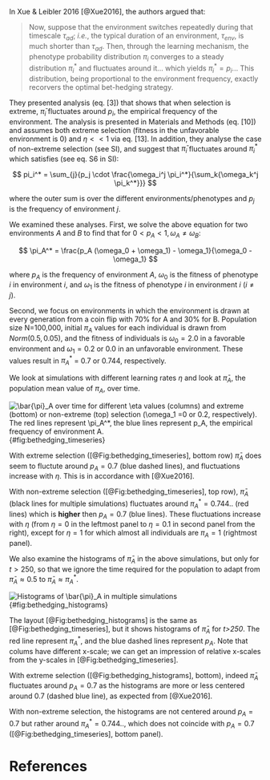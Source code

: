 In  Xue & Leibler 2016 [@Xue2016], the authors argued that:

> Now, suppose that the environment switches repeatedly during
> that timescale $\tau_{ad}$; _i.e._, the typical duration of an environment, $\tau_{env}$, is much shorter than $\tau_{ad}$. Then, through the learning mechanism, the phenotype probability distribution $\pi_i$ converges to a steady distribution $\pi_i^*$ and fluctuates around it... which yields $\pi_i^*=p_i$... This distribution, being proportional to the environment frequency, exactly recorvers the optimal bet-hedging strategy.

They presented analysis (eq. [3]) that shows that when selection is extreme, $\bar{\pi}_i$ fluctuates around $p_i$, the empirical frequency of the environment. The analysis is presented in Materials and Methods (eq. [10]) and assumes both extreme selection (fitness in the unfavorable environment is 0) and $\eta << 1$ via eq. [13]. 
In addition, they analyse the case of non-extreme selection (see SI), and suggest that $\bar{\pi}_i$ fluctuates around $\pi_i^*$ which satisfies (see eq. S6 in SI):

$$
pi_i^* = \sum_{j}{p_j \cdot \frac{\omega_i^j \pi_i^*}{\sum_k{\omega_k^j \pi_k^*}}}
$$

where the outer sum is over the different environments/phenotypes and $p_j$ is the frequency of environment _j_.

We examined these analyses. First, we solve the above equation for two environments _A_ and _B_ to find that for $0 < p_A < 1, \omega_A \ne \omega_B$:

$$
\pi_A^* = \frac{p_A (\omega_0 + \omega_1) - \omega_1}{\omega_0 - \omega_1}
$$

where $p_A$ is the frequency of environment _A_, $\omega_0$ is the fitness of phenotype _i_ in environment _i_, and $\omega_1$ is the fitness of phenotype _i_ in environment _i_ ($i \ne j$).

Second, we focus on environments in which the environment is drawn at every generation from a coin flip with 70% for A and 30% for B. Population size N=100,000, initial $\pi_A$ values for each individual is drawn from $Norm(0.5, 0.05)$, and the fitness of individuals is $\omega_0=2.0$ in a favorable environment and $\omega_1 = 0.2$ or $0.0$ in an unfavorable environment. These values result in $\pi_A^*$ = 0.7 or 0.744, respectively.

We look at simulations with different learning rates $\eta$ and look at $\bar{\pi}_A$, the population mean value of $\pi_A$, over time.

![$\bar{\pi}_A$ over time for different $\eta$ values (columns) and extreme (bottom) or non-extreme (top) selection ($\omega_1 =0$ or $0.2$, respectively). The red lines represent $\pi_A^*$, the blue lines represent $p_A$, the empirical frequency of environment _A_.](bethedging_timeseries.png){#fig:bethedging_timeseries}

With extreme selection ([@Fig:bethedging_timeseries], bottom row) $\bar{\pi}_A$ does seem to fluctute around $p_A=0.7$ (blue dashed lines), and fluctuations increase with $\eta$. This is in accordance with [@Xue2016].

With non-extreme selection ([@Fig:bethedging_timeseries], top row), $\bar{\pi}_A$ (black lines for multiple simulations) fluctuates around $\pi_A^*=0.744..$ (red lines) which is **higher** then $p_A=0.7$ (blue lines). 
These fluctuations increase with $\eta$ (from $\eta=0$ in the leftmost panel to $\eta=0.1$ in second panel from the right), except for $\eta=1$ for which almost all individuals are $\pi_A=1$ (rightmost panel). 

We also examine the histograms of $\bar{\pi}_A$ in the above simulations, but only for $t>250$, so that we ignore the time required for the population to adapt from $\bar{\pi}_A \approx 0.5$ to $\bar{\pi}_A \approx \pi_A^*$.

![Histograms of  $\bar{\pi}_A$ in multiple simulations](bethedging_histograms.png){#fig:bethedging_histograms}

The layout [@Fig:bethedging_histograms] is the same as [@Fig:bethedging_timeseries], but it shows histograms of $\bar{\pi}_A$ for _t>250_. The red line represent $\pi_A^*$, and the blue dashed lines represent $p_A$. Note that colums have different x-scale; we can get an impression of relative x-scales from the y-scales in [@Fig:bethedging_timeseries].

With extreme selection ([@Fig:bethedging_histograms], bottom), indeed $\bar{\pi}_A$ fluctuates around $p_A=0.7$ as the histograms are more or less centered around 0.7 (dashed blue line), as expected from [@Xue2016].

With non-extreme selection, the histograms are not centered around $p_A=0.7$ but rather around $\pi_A^*=0.744..$, which does not coincide with $p_A=0.7$ ([@Fig:bethedging_timeseries], bottom panel).

# References

